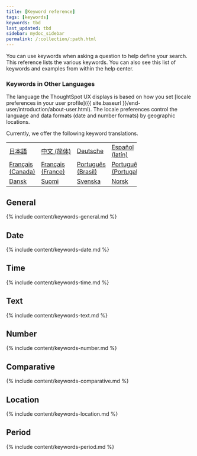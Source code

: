 ```yaml
---
title: [Keyword reference]
tags: [keywords]
keywords: tbd
last_updated: tbd
sidebar: mydoc_sidebar
permalink: /:collection/:path.html
---
```

You can use keywords when asking a question to help define your search. This
reference lists the various keywords. You can also see this list of keywords and
examples from within the help center.

### Keywords in Other Languages

The language the ThoughtSpot UX displays is based on how you set
[locale preferences in your user profile]({{ site.baseurl }}/end-user/introduction/about-user.html). The locale preferences control the language and data formats (date and number
formats) by geographic locations.

Currently, we offer the following keyword translations.

<!-- | [日本語]({{ site.baseurl }}/reference/keywords-ja-JP.html) | [Deutsche]({{ site.baseurl }}/reference/keywords-de-DE.html) |

 | **[日本語]({{ site.baseurl }}/reference/keywords-ja-JP.html)** |   | **[中文 (简体)]({{ site.baseurl }}/reference/keywords-translate/keywords-zh-CN.html)** | **[Deutsche]({{ site.baseurl }}/reference/keywords-de-DE.html)** | **[Español (latín)]({{ site.baseurl }}/reference/keywords-es-US.html)** | **[Français (Canada)]({{ site.baseurl }}/reference/keywords-fr-CA.html)** | **[Français (France)]({{ site.baseurl }}/reference/keywords-fr-FR.html)** | **[Português (Brasil)]({{ site.baseurl }}/reference/keywords-pt-BR.html)** | -->


<table style="width: 70%; border-spacing: 2px;">
  <tr>
    <td nowrap><a href="{{ site.baseurl }}/reference/keywords-ja-JP.html">日本語</a></td>
    <td nowrap><a href="{{ site.baseurl }}/reference/keywords-zh-CN.html">中文 (简体)</a></td>
    <td><a href="{{ site.baseurl }}/reference/keywords-de-DE.html">Deutsche</a></td>
    <td><a href="{{ site.baseurl }}/reference/keywords-es-US.html">Español (latín)</a></td>
    <td><a href="{{ site.baseurl }}/reference/keywords-es-ES.html">Español (España)</a></td>
  </tr>
  <tr>
    <td><a href="{{ site.baseurl }}/reference/keywords-fr-CA.html">Français (Canada)</a></td>
    <td><a href="{{ site.baseurl }}/reference/keywords-fr-FR.html">Français (France)</a></td>
    <td><a href="{{ site.baseurl }}/reference/keywords-pt-BR.html">Português (Brasil)</a></td>
    <td><a href="{{ site.baseurl }}/reference/keywords-pt-PT.html">Português (Portugal)</a></td>
    <td><a href="{{ site.baseurl }}/reference/keywords-it-IT.html">Italiano</a></td>
  </tr>
  <tr>
    <td><a href="{{ site.baseurl }}/reference/keywords-da-DK.html">Dansk</a></td>
    <td><a href="{{ site.baseurl }}/reference/keywords-fi-FI.html">Suomi</a></td>
    <td><a href="{{ site.baseurl }}/reference/keywords-sv-SE.html">Svenska</a></td>
    <td><a href="{{ site.baseurl }}/reference/keywords-nb-NO.html">Norsk</a></td>
    <td><a href="{{ site.baseurl }}/reference/keywords-nl-NL.html">Nederland</a></td>
  </tr>


</table>

## General

{% include content/keywords-general.md %}

## Date

{% include content/keywords-date.md %}

## Time

{% include content/keywords-time.md %}

## Text

{% include content/keywords-text.md %}

## Number

{% include content/keywords-number.md %}

## Comparative

{% include content/keywords-comparative.md %}

## Location

{% include content/keywords-location.md %}

## Period

{% include content/keywords-period.md %}

<!-- ## Help

{% include content/keywords-help.md %} -->
